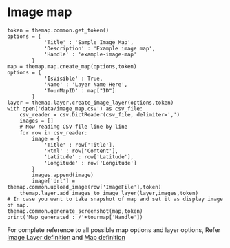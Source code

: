 # Image map

    token = themap.common.get_token()
    options = {
                'Title' : 'Sample Image Map',
                'Description' : 'Example image map',
                'Handle' : 'example-image-map'
            }
    map = themap.map.create_map(options,token)
    options = {
                'IsVisible' : True,
                'Name' : 'Layer Name Here',
                'TourMapID' : map["ID"]
            }
    layer = themap.layer.create_image_layer(options,token)
    with open('data/image_map.csv') as csv_file:
        csv_reader = csv.DictReader(csv_file, delimiter=',')
        images = []
        # Now reading CSV file line by line
        for row in csv_reader:
            image = {
                'Title' : row['Title'],
                'Html' : row['Content'],
                'Latitude' : row['Latitude'],
                'Longitude' : row['Longitude']
            }
            images.append(image)
            image['Url'] = themap.common.upload_image(row['ImageFile'],token)
        themap.layer.add_images_to_image_layer(layer,images,token)
    # In case you want to take snapshot of map and set it as display image of map.    
    themap.common.generate_screenshot(map,token)
    print('Map generated : /'+tourmap['Handle'])

For complete reference to all possible map options and layer options, Refer [Image Layer definition](../concepts/image_layer_definition.md) and [Map definition](../concepts/map_definition.md)